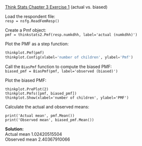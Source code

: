 [Think Stats Chapter 3 Exercise 1](http://greenteapress.com/thinkstats2/html/thinkstats2004.html#toc31) (actual vs. biased)

Load the respondent file:  
`resp = nsfg.ReadFemResp()`  
  
Create a Pmf object:  
`pmf = thinkstats2.Pmf(resp.numkdhh, label='actual (numkdhh)')`  
  
Plot the PMF as a step function:  
```python
thinkplot.Pmf(pmf)
thinkplot.Config(xlabel='number of children', ylabel='Pmf')
```  
  
Call the `BiasPmf` function to compute the biased PMF:  
`biased_pmf = BiasPmf(pmf, label='observed (biased)')`  
  
Plot the biased PMF:  
```
thinkplot.PrePlot(2)
thinkplot.Pmfs([pmf, biased_pmf])
thinkplot.Show(xlabel='number of children', ylabel='PMF')
```  
  
Calculate the actual and observed means:  
```
print('Actual mean', pmf.Mean())
print('Observed mean', biased_pmf.Mean())
```  
  
**Solution:**  
Actual mean 1.02420515504  
Observed mean 2.40367910066  
